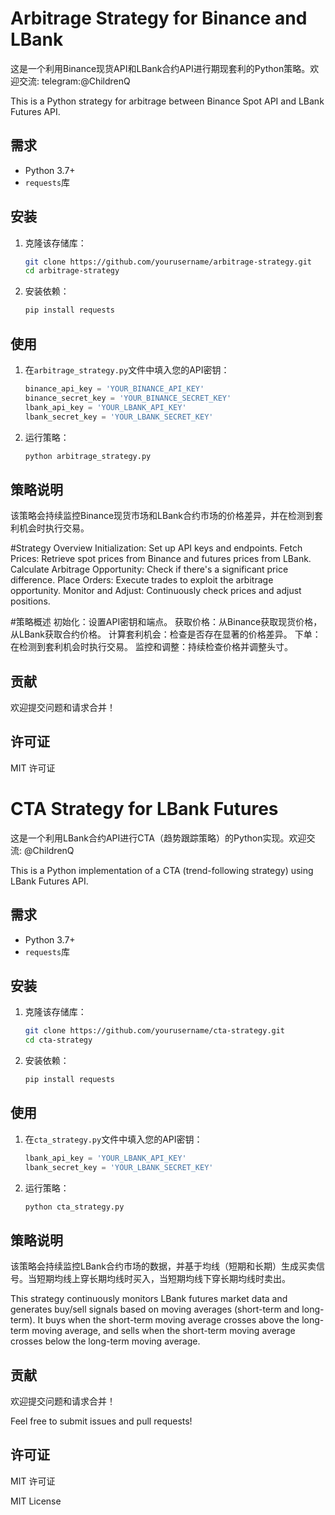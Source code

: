 # Arbitrage Strategy for Binance and LBank

这是一个利用Binance现货API和LBank合约API进行期现套利的Python策略。欢迎交流: telegram:@ChildrenQ

This is a Python strategy for arbitrage between Binance Spot API and LBank Futures API.

## 需求

- Python 3.7+
- `requests`库

## 安装

1. 克隆该存储库：

    ```bash
    git clone https://github.com/yourusername/arbitrage-strategy.git
    cd arbitrage-strategy
    ```

2. 安装依赖：

    ```bash
    pip install requests
    ```

## 使用

1. 在`arbitrage_strategy.py`文件中填入您的API密钥：

    ```python
    binance_api_key = 'YOUR_BINANCE_API_KEY'
    binance_secret_key = 'YOUR_BINANCE_SECRET_KEY'
    lbank_api_key = 'YOUR_LBANK_API_KEY'
    lbank_secret_key = 'YOUR_LBANK_SECRET_KEY'
    ```

2. 运行策略：

    ```bash
    python arbitrage_strategy.py
    ```

## 策略说明

该策略会持续监控Binance现货市场和LBank合约市场的价格差异，并在检测到套利机会时执行交易。

#Strategy Overview
Initialization: Set up API keys and endpoints.
Fetch Prices: Retrieve spot prices from Binance and futures prices from LBank.
Calculate Arbitrage Opportunity: Check if there's a significant price difference.
Place Orders: Execute trades to exploit the arbitrage opportunity.
Monitor and Adjust: Continuously check prices and adjust positions.

#策略概述
初始化：设置API密钥和端点。
获取价格：从Binance获取现货价格，从LBank获取合约价格。
计算套利机会：检查是否存在显著的价格差异。
下单：在检测到套利机会时执行交易。
监控和调整：持续检查价格并调整头寸。




## 贡献

欢迎提交问题和请求合并！

## 许可证

MIT 许可证













# CTA Strategy for LBank Futures

这是一个利用LBank合约API进行CTA（趋势跟踪策略）的Python实现。欢迎交流: @ChildrenQ

This is a Python implementation of a CTA (trend-following strategy) using LBank Futures API.

## 需求

- Python 3.7+
- `requests`库

## 安装

1. 克隆该存储库：

    ```bash
    git clone https://github.com/yourusername/cta-strategy.git
    cd cta-strategy
    ```

2. 安装依赖：

    ```bash
    pip install requests
    ```

## 使用

1. 在`cta_strategy.py`文件中填入您的API密钥：

    ```python
    lbank_api_key = 'YOUR_LBANK_API_KEY'
    lbank_secret_key = 'YOUR_LBANK_SECRET_KEY'
    ```

2. 运行策略：

    ```bash
    python cta_strategy.py
    ```

## 策略说明

该策略会持续监控LBank合约市场的数据，并基于均线（短期和长期）生成买卖信号。当短期均线上穿长期均线时买入，当短期均线下穿长期均线时卖出。

This strategy continuously monitors LBank futures market data and generates buy/sell signals based on moving averages (short-term and long-term). It buys when the short-term moving average crosses above the long-term moving average, and sells when the short-term moving average crosses below the long-term moving average.

## 贡献

欢迎提交问题和请求合并！

Feel free to submit issues and pull requests!

## 许可证

MIT 许可证

MIT License
